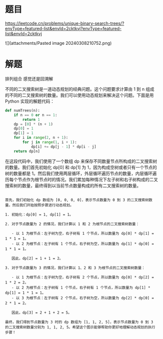 # 题目

https://leetcode.cn/problems/unique-binary-search-trees/?envType=featured-list&envId=2cktkvj?envType=featured-list&envId=2cktkvj

![](attachments/Pasted image 20240308210752.png)

# 解题

排列组合 感觉还是回溯解

不同的二叉搜索树是一道动态规划的经典问题。这个问题要求计算由 1 到 n 组成的不同的二叉搜索树的数量。我们可以使用动态规划来解决这个问题。下面是用 Python 实现的解题代码：

```python
def numTrees(n):
    if n == 0 or n == 1:
        return 1
    dp = [0] * (n + 1)
    dp[0] = 1
    dp[1] = 1
    for i in range(2, n + 1):
        for j in range(1, i + 1):
            dp[i] += dp[j - 1] * dp[i - j]
    return dp[n]
```

在这段代码中，我们使用了一个数组 dp 来保存不同数量节点所构成的二叉搜索树的数量。我们首先初始化 dp[0] 和 dp[1] 为 1，因为构成空树或者只有一个节点的树的数量都是 1。然后我们使用两层循环，外层循环遍历节点的数量，内层循环遍历每个节点作为根节点时的情况。我们累加每种情况下左子树和右子树构成的二叉搜索树的数量，最终得到以当前节点数量构成的所有二叉搜索树的数量。

```

首先，我们初始化 dp 数组为 [0, 0, 0, 0]，表示节点数量为 0 到 3 的二叉搜索树数量。然后我们开始按照步骤进行动态规划。

1. 初始化：dp[0] = 1, dp[1] = 1。

2. 对于节点数量为 2 的情况，我们计算以 1 和 2 为根节点的二叉搜索树数量：

   - 以 1 为根节点：左子树为空，右子树有 1 个节点，所以数量为 dp[0] * dp[1] = 1 * 1 = 1。
   - 以 2 为根节点：左子树有 1 个节点，右子树为空，所以数量为 dp[1] * dp[0] = 1 * 1 = 1。

   因此，dp[2] = 1 + 1 = 2。

3. 对于节点数量为 3 的情况，我们计算以 1、2 和 3 为根节点的二叉搜索树数量：

   - 以 1 为根节点：左子树为空，右子树有 2 个节点，所以数量为 dp[0] * dp[2] = 1 * 2 = 2。
   - 以 2 为根节点：左子树有 1 个节点，右子树有 1 个节点，所以数量为 dp[1] * dp[1] = 1 * 1 = 1。
   - 以 3 为根节点：左子树有 2 个节点，右子树为空，所以数量为 dp[2] * dp[0] = 2 * 1 = 2。

   因此，dp[3] = 2 + 1 + 2 = 5。

最终，我们得到节点数量为 3 时的 dp 数组为 [1, 1, 2, 5]，表示节点数量为 0 到 3 的二叉搜索树数量分别为 1, 1, 2, 5。希望这个图示能够帮助你更好地理解动态规划的执行步骤！

```
